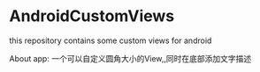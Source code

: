 # AndroidCustomViews
this repository contains some custom views for android

About app:
  一个可以自定义圆角大小的View,,同时在底部添加文字描述
